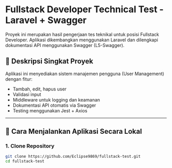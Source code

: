 # Fullstack Developer Technical Test - Laravel + Swagger

Proyek ini merupakan hasil pengerjaan tes teknikal untuk posisi Fullstack Developer. Aplikasi dikembangkan menggunakan Laravel dan dilengkapi dokumentasi API menggunakan Swagger (L5-Swagger).

## 📌 Deskripsi Singkat Proyek

Aplikasi ini menyediakan sistem manajemen pengguna (User Management) dengan fitur:
- Tambah, edit, hapus user
- Validasi input
- Middleware untuk logging dan keamanan
- Dokumentasi API otomatis via Swagger
- Testing menggunakan Jest + Axios 
---

## 🚀 Cara Menjalankan Aplikasi Secara Lokal

### 1. Clone Repository

```bash
git clone https://github.com/Eclipse9869/fullstack-test.git
cd fullstack-test
